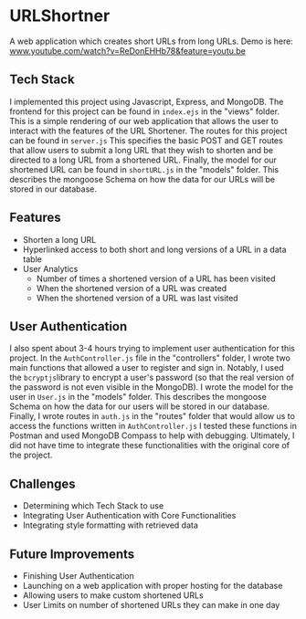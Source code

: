 # URLShortner
A web application which creates short URLs from long URLs. Demo is here: www.youtube.com/watch?v=ReDonEHHb78&feature=youtu.be

## Tech Stack
I implemented this project using Javascript, Express, and MongoDB. The frontend for this project can be found in ```index.ejs``` in the "views" folder. This is a simple rendering of our web application that allows the user to interact with the features of the URL Shortener. The routes for this project can be found in ```server.js``` This specifies the basic POST and GET routes that allow users to submit a long URL that they wish to shorten and be directed to a long URL from a shortened URL. Finally, the model for our shortened URL can be found in ```shortURL.js``` in the "models" folder. This describes the mongoose Schema on how the data for our URLs will be stored in our database. 

## Features
- Shorten a long URL 
- Hyperlinked access to both short and long versions of a URL in a data table 
- User Analytics 
  - Number of times a shortened version of a URL has been visited
  - When the shortened version of a URL was created
  - When the shortened version of a URL was last visited 

## User Authentication
I also spent about 3-4 hours trying to implement user authentication for this project. In the ```AuthController.js``` file in the "controllers" folder, I wrote two main functions that allowed a user to register and sign in. Notably, I used the ```bcryptjs```library to encrypt a user's password (so that the real version of the password is not even visible in the MongoDB). I wrote the model for the user in ```User.js``` in the "models" folder. This describes the mongoose Schema on how the data for our users will be stored in our database. Finally, I wrote routes in ```auth.js``` in the "routes" folder that would allow us to access the functions written in ```AuthController.js``` I tested these functions in Postman and used MongoDB Compass to help with debugging. Ultimately, I did not have time to integrate these functionalities with the original core of the project. 

## Challenges
- Determining which Tech Stack to use 
- Integrating User Authentication with Core Functionalities
- Integrating style formatting with retrieved data 

## Future Improvements 
- Finishing User Authentication 
- Launching on a web application with proper hosting for the database 
- Allowing users to make custom shortened URLs 
- User Limits on number of shortened URLs they can make in one day 
